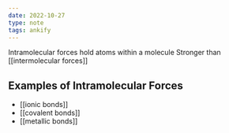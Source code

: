 ```yaml
---
date: 2022-10-27
type: note
tags: ankify
---
```


Intramolecular forces hold atoms within a molecule
Stronger than [[intermolecular forces]]

## Examples of Intramolecular Forces
- [[ionic bonds]]
- [[covalent bonds]]
- [[metallic bonds]]
